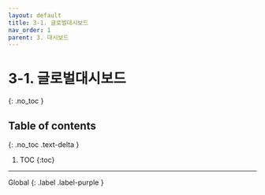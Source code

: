 ```yaml
---
layout: default
title: 3-1. 글로벌대시보드
nav_order: 1
parent: 3. 대시보드
---
```


# 3-1. 글로벌대시보드
{: .no_toc }

## Table of contents
{: .no_toc .text-delta }

1. TOC
{:toc}

---

<div class="code-example" markdown="1">
Global
{: .label .label-purple }
</div>
